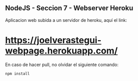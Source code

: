 ## NodeJS - Seccion 7 - Webserver Heroku

Aplicacion web subida a un servidor de heroku, aquí el link:

# https://joelverastegui-webpage.herokuapp.com/

En caso de hacer pull, no olvidar el siguiente comando:

```
npm install
```